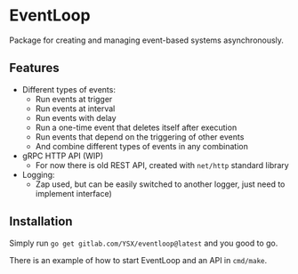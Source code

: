 # EventLoop

Package for creating and managing event-based systems asynchronously.

## Features

- Different types of events:
  - Run events at trigger
  - Run events at interval
  - Run events with delay
  - Run a one-time event that deletes itself after execution
  - Run events that depend on the triggering of other events
  - And combine different types of events in any combination
- gRPC HTTP API (WIP)
  - For now there is old REST API, created with `net/http` standard library
- Logging:
  - Zap used, but can be easily switched to another logger, just need to implement interface)

## Installation

Simply run `go get gitlab.com/YSX/eventloop@latest` and you good to go.

There is an example of how to start EventLoop and an API in `cmd/make`.